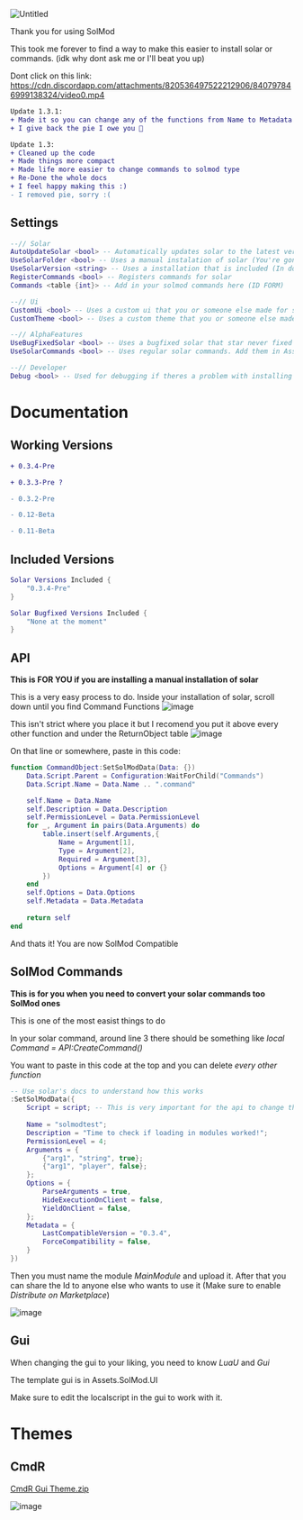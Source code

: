 ![Untitled](https://user-images.githubusercontent.com/96776358/149602887-f75608d9-0e50-4a7d-8f58-c73f4efe69e5.png)

Thank you for using SolMod

This took me forever to find a way to make this easier to install solar or commands. (idk why dont ask me or I'll beat you up)

Dont click on this link: https://cdn.discordapp.com/attachments/820536497522212906/840797846999138324/video0.mp4

```diff
Update 1.3.1:
+ Made it so you can change any of the functions from Name to Metadata (Look in docs if you dont understand :/)
+ I give back the pie I owe you 🥧

Update 1.3:
+ Cleaned up the code
+ Made things more compact
+ Made life more easier to change commands to solmod type
+ Re-Done the whole docs
+ I feel happy making this :)
- I removed pie, sorry :(
```

## Settings
```lua
--// Solar
AutoUpdateSolar <bool> -- Automatically updates solar to the latest version.
UseSolarFolder <bool> -- Uses a manual instalation of solar (You're gonna need to read the docs, TRUST ME)
UseSolarVersion <string> -- Uses a installation that is included (In docs)
RegisterCommands <bool> -- Registers commands for solar
Commands <table {int}> -- Add in your solmod commands here (ID FORM)

--// Ui
CustomUi <bool> -- Uses a custom ui that you or someone else made for solar. Ui location is in Assets.SolMod.UI
CustomTheme <bool> -- Uses a custom theme that you or someone else made for solar. Theme location is in Assets.SolMod.UI

--// AlphaFeatures
UseBugFixedSolar <bool> -- Uses a bugfixed solar that star never fixed yet. (None are there yet. You also need to change UseSolarVersion to a type of bugfixed one. Listed in docs)
UseSolarCommands <bool> -- Uses regular solar commands. Add them in Assets.SolMod.SolarCommands

--// Developer
Debug <bool> -- Used for debugging if theres a problem with installing SolMod
```
# Documentation
## Working Versions
```diff
+ 0.3.4-Pre

+ 0.3.3-Pre ?

- 0.3.2-Pre

- 0.12-Beta

- 0.11-Beta
```
## Included Versions
```lua
Solar Versions Included {
	"0.3.4-Pre"
}

Solar Bugfixed Versions Included {
	"None at the moment"
}
```

## API
**This is FOR YOU if you are installing a manual installation of solar**

This is a very easy process to do. Inside your installation of solar, scroll down until you find Command Functions
![image](https://user-images.githubusercontent.com/96776358/159591281-cd7f9d42-030c-4576-8284-03c46df33ceb.png)

This isn't strict where you place it but I recomend you put it above every other function and under the ReturnObject table
![image](https://user-images.githubusercontent.com/96776358/159591432-d49760a6-002e-40aa-9a37-953cf3b3b3bd.png)

On that line or somewhere, paste in this code:
```lua
function CommandObject:SetSolModData(Data: {})
	Data.Script.Parent = Configuration:WaitForChild("Commands")
	Data.Script.Name = Data.Name .. ".command"

	self.Name = Data.Name
	self.Description = Data.Description
	self.PermissionLevel = Data.PermissionLevel
	for _, Argument in pairs(Data.Arguments) do
		table.insert(self.Arguments,{
			Name = Argument[1],
			Type = Argument[2],
			Required = Argument[3],
			Options = Argument[4] or {}
		})
	end
	self.Options = Data.Options
	self.Metadata = Data.Metadata
	
	return self
end
```
And thats it! You are now SolMod Compatible

## SolMod Commands
**This is for you when you need to convert your solar commands too SolMod ones**

This is one of the most easist things to do

In your solar command, around line 3 there should be something like *local Command = API:CreateCommand()*

You want to paste in this code at the top and you can delete *every other function*
```lua
-- Use solar's docs to understand how this works
:SetSolModData({
	Script = script; -- This is very important for the api to change the properties of the script
	
	Name = "solmodtest";
	Description = "Time to check if loading in modules worked!";
	PermissionLevel = 4;
	Arguments = {
		{"arg1", "string", true};
		{"arg1", "player", false};
	};
	Options = {
		ParseArguments = true,
		HideExecutionOnClient = false,
		YieldOnClient = false,
	};
	Metadata = {
		LastCompatibleVersion = "0.3.4",
		ForceCompatibility = false,
	}
})
```

Then you must name the module *MainModule* and upload it. After that you can share the Id to anyone else who wants to use it (Make sure to enable *Distribute on Marketplace*)

![image](https://user-images.githubusercontent.com/96776358/159592348-a43f3db7-129b-4587-a7f2-8b39ba17dd7a.png)

## Gui

When changing the gui to your liking, you need to know *LuaU* and *Gui*

The template gui is in Assets.SolMod.UI

Make sure to edit the localscript in the gui to work with it.

# Themes

## CmdR

[CmdR Gui Theme.zip](https://github.com/DevelopingBread/SolMod/files/8335043/CmdR.Gui.Theme.zip)

![image](https://user-images.githubusercontent.com/96776358/159754382-da54412c-4e60-4431-a6ad-8b7f92fb904b.png)
